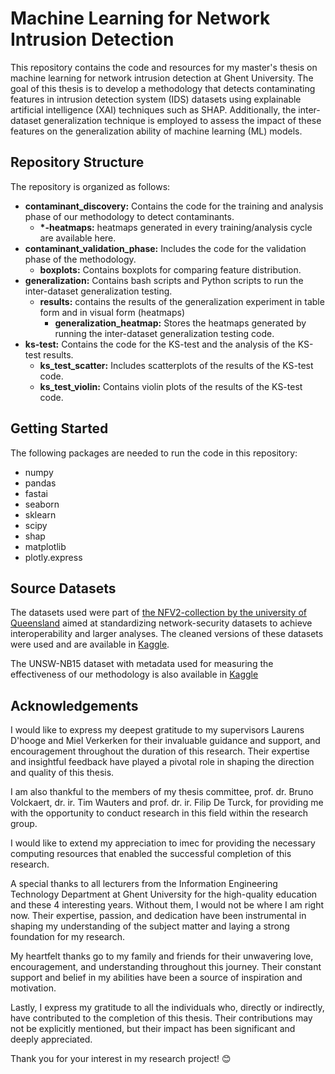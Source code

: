 # Machine Learning for Network Intrusion Detection

This repository contains the code and resources for my master's thesis on machine learning for network intrusion detection at Ghent University. The goal of this thesis is to develop a methodology that detects contaminating features in intrusion detection system (IDS) datasets using explainable artificial intelligence (XAI) techniques such as SHAP. Additionally, the inter-dataset generalization technique is employed to assess the impact of these features on the generalization ability of machine learning (ML) models.

## Repository Structure
The repository is organized as follows:

- **contaminant_discovery:** Contains the code for the training and analysis phase of our methodology to detect contaminants.
  - **\*-heatmaps:** heatmaps generated in every training/analysis cycle are available here.
- **contaminant_validation_phase:** Includes the code for the validation phase of the methodology.
  - **boxplots:** Contains boxplots for comparing feature distribution.
- **generalization:** Contains bash scripts and Python scripts to run the inter-dataset generalization testing.
  - **results:** contains the results of the generalization experiment in table form and in visual form (heatmaps)
    - **generalization_heatmap:** Stores the heatmaps generated by running the inter-dataset generalization testing code.
- **ks-test:** Contains the code for the KS-test and the analysis of the KS-test results.
  - **ks_test_scatter:** Includes scatterplots of the results of the KS-test code.
  - **ks_test_violin:** Contains violin plots of the results of the KS-test code.

## Getting Started
The following packages are needed to run the code in this repository:
- numpy
- pandas
- fastai
- seaborn
- sklearn
- scipy
- shap
- matplotlib
- plotly.express

## Source Datasets
The datasets used were part of [the NFV2-collection by the university of Queensland](https://staff.itee.uq.edu.au/marius/NIDS_datasets/) aimed at standardizing network-security datasets to achieve interoperability and larger analyses. The cleaned versions of these datasets were used and are available in [Kaggle](https://www.kaggle.com/dhoogla/datasets).

The UNSW-NB15 dataset with metadata used for measuring the effectiveness of our methodology is also available in [Kaggle](https://www.kaggle.com/datasets/ramantalwar00/unsw-nb15-with-metadata)

## Acknowledgements

I would like to express my deepest gratitude to my supervisors Laurens D'hooge and Miel Verkerken for their invaluable guidance and support, and encouragement throughout the duration of this research. Their expertise and insightful feedback have played a pivotal role in shaping the direction and quality of this thesis.

I am also thankful to the members of my thesis committee, prof. dr. Bruno Volckaert, dr. ir. Tim Wauters and prof. dr. ir. Filip De Turck, for providing me with the opportunity to conduct research in this field within the research group.

I would like to extend my appreciation to imec for providing the necessary computing resources that enabled the successful completion of this research.

A special thanks to all lecturers from the Information Engineering Technology Department at Ghent University for the high-quality education and these 4 interesting  years. Without them, I would not be where I am right now. Their expertise, passion, and dedication have been instrumental in shaping my understanding of the subject matter and laying a strong foundation for my research.

My heartfelt thanks go to my family and friends for their unwavering love, encouragement, and understanding throughout this journey. Their constant support and belief in my abilities have been a source of inspiration and motivation. 

Lastly, I express my gratitude to all the individuals who, directly or indirectly, have contributed to the completion of this thesis. Their contributions may not be explicitly mentioned, but their impact has been significant and deeply appreciated.


Thank you for your interest in my research project! 😊
